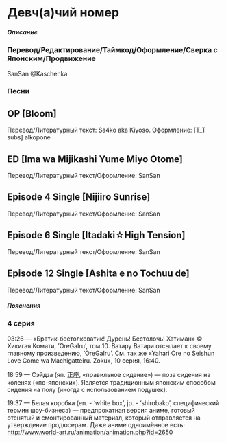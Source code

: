 # Девч(а)чий номер

##### Описание

### Перевод/Редактирование/Таймкод/Оформление/Сверка с Японским/Продвижение

SanSan @Kaschenka

### Песни

## OP [Bloom]

Перевод/Литературный текст: Sa4ko aka Kiyoso. Оформление:  [T_T subs] alkopone

## ED [Ima wa Mijikashi Yume Miyo Otome]

Перевод/Литературный текст/Оформление: SanSan

## Episode 4 Single [Nijiiro Sunrise]

Перевод/Литературный текст/Оформление: SanSan

## Episode 6 Single [Itadaki☆High Tension]

Перевод/Литературный текст/Оформление: SanSan

## Episode 12 Single [Ashita e no Tochuu de]

Перевод/Литературный текст/Оформление: SanSan

##### Пояснения

### 4 серия

03:26 — «Братик-бестолковатик! Дурень! Бестолочь! Хатиман» © Хикигая Комати, ’OreGaIru’, том 10. Ватару Ватари отсылает к своему главному произведению, ’OreGaIru’. См. так же «Yahari Ore no Seishun Love Come wa Machigatteiru. Zoku», 10 серия, 16:40. 

18:59 — Сэйдза (яп. 正座, «правильное сидение») — поза сидения на коленях («по-японски»). Является традиционным японским способом сидения на полу (иногда с использованием подушек).

19:37 — Белая коробка (en. - ‘white box’, jp. - ‘shirobako’, специфический термин шоу-бизнеса) — предпрокатная версия аниме, готовый отснятый и смонтированный материал, который отправляется на утверждение продюсерам. Даже аниме одноимённое есть: http://www.world-art.ru/animation/animation.php?id=2650